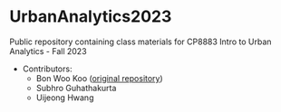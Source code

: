 # UrbanAnalytics2023

Public repository containing class materials for CP8883 Intro to Urban Analytics - Fall 2023

* Contributors:
  * Bon Woo Koo ([original repository](https://github.com/bonwookoo/UrbanAnalytics2022))
  * Subhro Guhathakurta
  * Uijeong Hwang
